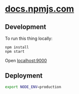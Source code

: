 # [docs.npmjs.com](https://docs.npmjs.com)

## Development

To run this thing locally:

```
npm install
npm start
```

Open [localhost:9000](https://localhost:9000)

## Deployment

```sh
export NODE_ENV=production
```
